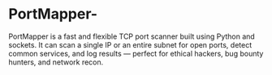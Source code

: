 # PortMapper-
PortMapper is a fast and flexible TCP port scanner built using Python and sockets. It can scan a single IP or an entire subnet for open ports, detect common services, and log results — perfect for ethical hackers, bug bounty hunters, and network recon.
